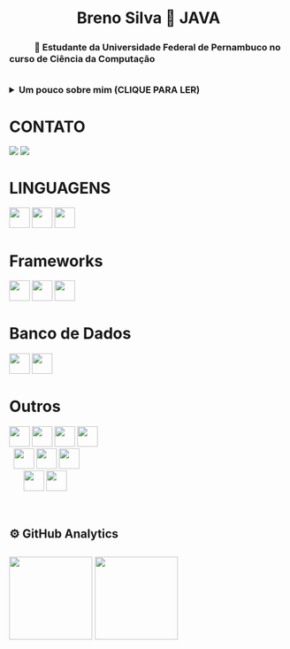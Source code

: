 <h1 align="center">Breno Silva 🔗 JAVA</h1>

<p align="center"><h3>ㅤㅤㅤ🚀 Estudante da Universidade Federal de Pernambuco no curso de Ciência da Computação</p>
<br>

<details>
    <summary><b>Um pouco sobre mim (CLIQUE PARA LER)</b></summary>
    <br>
    <p>
    Me chamo Breno Silva, tenho 19 anos atualmente e no início da pandemia eu decidi que não poderia sair dela sem ao menos conquistar algo, foi ai que eu me dediquei aos estudos, troquei meu vicio de jogos online por vicio nos estudos, consegui, mesmo com todas as adversidades, conquistar minha vaga na universidade federal após 1 ano estudando em média 8/10 horas por dia, tive que largar os estudos de programação para focar 100% nos estudos porque não tive um ensino médio bom... e voltei pra programação logo após conquistar minha vaga na universidade.

  Sou autodidata, empenhado e em busca de conhecimento.<br>
  </p>

Seja hoje uma pessoa melhor do que você foi ontem. Estude uma hora por dia, faça exercícios, descubra novos horizontes, faça uma boa ação, seja hoje 1% melhor do que você foi ontem, um passo de cada vez...<br><br>
</details>

<h1></h1>


<h1> CONTATO </h1>

[<img src="https://img.shields.io/badge/linkedin-%230077B5.svg?&style=for-the-badge&logo=linkedin&logoColor=white" />](https://www.linkedin.com/in/breno-silva-a868a5213/)
[<img src="https://img.shields.io/badge/Gmail-D14836?style=for-the-badge&logo=gmail&logoColor=white" />](mailto:silvabreno462@gmail.com)

<h1>LINGUAGENS</h1>

<p style="align:left">
  <img height="37em" src="https://img.shields.io/badge/Java-ED8B00?style=for-the-badge&logo=java&logoColor=white"/>  
  <img height="37em" src="https://img.shields.io/badge/TypeScript-007ACC?style=for-the-badge&logo=typescript&logoColor=white"/> 
  <img height="37em" src="https://img.shields.io/badge/JavaScript-F7DF1E?style=for-the-badge&logo=javascript&logoColor=black"/>
  </p>
  
  <h1> Frameworks </h1>
  <p style="align: left">
      <img height="37em" src="https://img.shields.io/badge/Spring-6DB33F?style=for-the-badge&logo=spring&logoColor=white"/>
      <img height="37em" src="https://img.shields.io/badge/Angular-DD0031?style=for-the-badge&logo=angular&logoColor=white"/>
     <img height="37em" src="https://img.shields.io/badge/Bootstrap-563D7C?style=for-the-badge&logo=bootstrap&logoColor=white"/>
    </p>
  
  <h1>Banco de Dados </h1>
  <p style="align:left">
     <img height="37em" src="https://img.shields.io/badge/MySQL-00000F?style=for-the-badge&logo=mysql&logoColor=white"/>
     <img height="37em" src="https://img.shields.io/badge/PostgreSQL-316192?style=for-the-badge&logo=postgresql&logoColor=white"/>
  </p>
    <h1> Outros </h1>
    <p style="align:left">
     <img height="37em" src="https://img.shields.io/badge/Heroku-430098?style=for-the-badge&logo=heroku&logoColor=white"/>
      <img height="37em" src="https://img.shields.io/badge/Git-F05032?style=for-the-badge&logo=git&logoColor=white"/>
      <img height="37em" src="https://img.shields.io/badge/HTML5-E34F26?style=for-the-badge&logo=html5&logoColor=white"/>
      <img height="37em" src="https://img.shields.io/badge/CSS3-1572B6?style=for-the-badge&logo=css3&logoColor=white"/>
    <br>
     <img height="https://img.shields.io/badge/Adobe%20Photoshop-31A8FF?style=for-the-badge&logo=Adobe%20Photoshop&logoColor=black"/>
     <img height="https://img.shields.io/badge/Intel-Core_i5_8h-0071C5?style=for-the-badge&logo=intel&logoColor=white"/>
     <img height="37em" src="https://img.shields.io/badge/Intel-Core_i5_8h-0071C5?style=for-the-badge&logo=intel&logoColor=white"/>
     <img height="37em" src="https://img.shields.io/badge/NVIDIA-GTX1060-76B900?style=for-the-badge&logo=nvidia&logoColor=white"/>
     <img height="37em" src="https://img.shields.io/badge/Windows-0078D6?style=for-the-badge&logo=windows&logoColor=white"/>
     <br>
      ㅤㅤ<img height="37em" src="https://img.shields.io/badge/Visual_Studio_Code-0078D4?style=for-the-badge&logo=visual%20studio%20code&logoColor=white"/>
      <img height="37em" src="https://img.shields.io/badge/Eclipse-2C2255?style=for-the-badge&logo=eclipse&logoColor=white"/>
    </p>
    
<br>
 <h2>⚙ GitHub Analytics<h2>
    <p align="left">
        <img height="150em" src="https://github-readme-stats-eight-theta.vercel.app/api?username=BrenoRev&show_icons=true&theme=tokyonight&include_all_commits=true&count_private=false"/>
        <img height="150em" src="https://github-readme-stats-eight-theta.vercel.app/api/top-langs/?username=BrenoRev&layout=compact&langs_count=8&theme=tokyonight&include_all_commits=true&count_private=false"/>
    </p>

